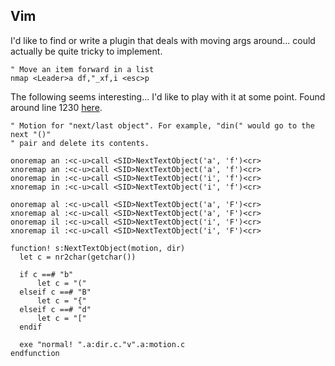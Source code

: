 Vim
---

I'd like to find or write a plugin that deals with moving args around... 
could actually be quite tricky to implement.

```vim
" Move an item forward in a list
nmap <Leader>a df,"_xf,i <esc>p
```

The following seems interesting... I'd like to play with it at some point.
Found around line 1230 [here](https://bitbucket.org/sjl/dotfiles/src/tip/vim/.vimrc).

```vim
" Motion for "next/last object". For example, "din(" would go to the next "()"
" pair and delete its contents.

onoremap an :<c-u>call <SID>NextTextObject('a', 'f')<cr>
xnoremap an :<c-u>call <SID>NextTextObject('a', 'f')<cr>
onoremap in :<c-u>call <SID>NextTextObject('i', 'f')<cr>
xnoremap in :<c-u>call <SID>NextTextObject('i', 'f')<cr>

onoremap al :<c-u>call <SID>NextTextObject('a', 'F')<cr>
xnoremap al :<c-u>call <SID>NextTextObject('a', 'F')<cr>
onoremap il :<c-u>call <SID>NextTextObject('i', 'F')<cr>
xnoremap il :<c-u>call <SID>NextTextObject('i', 'F')<cr>

function! s:NextTextObject(motion, dir)
  let c = nr2char(getchar())

  if c ==# "b"
      let c = "("
  elseif c ==# "B"
      let c = "{"
  elseif c ==# "d"
      let c = "["
  endif

  exe "normal! ".a:dir.c."v".a:motion.c
endfunction
```
